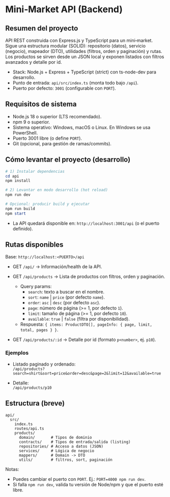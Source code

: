 # Mini‑Market API (Backend)

## Resumen del proyecto

API REST construida con Express.js y TypeScript para un mini‑market. Sigue una estructura modular (SOLID): repositorio (datos), servicio (negocio), mapeador (DTO), utilidades (filtros, orden y paginación) y rutas. Los productos se sirven desde un JSON local y exponen listados con filtros avanzados y detalle por id.

- Stack: Node.js + Express + TypeScript (strict) con ts-node-dev para desarrollo.
- Punto de entrada: `api/src/index.ts` (monta todo bajo `/api`).
- Puerto por defecto: `3001` (configurable con `PORT`).

## Requisitos de sistema

- Node.js 18 o superior (LTS recomendado).
- npm 9 o superior.
- Sistema operativo: Windows, macOS o Linux. En Windows se usa PowerShell.
- Puerto 3001 libre (o define `PORT`).
- Git (opcional, para gestión de ramas/commits).

## Cómo levantar el proyecto (desarrollo)

```powershell
# 1) Instalar dependencias
cd api
npm install

# 2) Levantar en modo desarrollo (hot reload)
npm run dev

# Opcional: producir build y ejecutar
npm run build
npm start
```

- La API quedará disponible en: `http://localhost:3001/api` (o el puerto definido).

## Rutas disponibles

Base: `http://localhost:<PUERTO>/api`

- GET `/api/`  → Información/health de la API.

- GET `/api/products` → Lista de productos con filtros, orden y paginación.
  - Query params:
    - `search`: texto a buscar en el nombre.
    - `sort`: `name` | `price` (por defecto `name`).
    - `order`: `asc` | `desc` (por defecto `asc`).
    - `page`: número de página (>= 1, por defecto `1`).
    - `limit`: tamaño de página (>= 1, por defecto `10`).
    - `available`: `true` | `false` (filtra por disponibilidad).
  - Respuesta: `{ items: ProductDTO[], pageInfo: { page, limit, total, pages } }`.

- GET `/api/products/:id` → Detalle por id (formato `p<number>`, ej. `p10`).

### Ejemplos

- Listado paginado y ordenado:  
  `/api/products?search=shirt&sort=price&order=desc&page=2&limit=12&available=true`

- Detalle:  
  `/api/products/p10`

## Estructura (breve)

```
api/
  src/
    index.ts
    routes/api.ts
    products/
      domain/       # Tipos de dominio
      contracts/    # Tipos de entrada/salida (listing)
      repositories/ # Acceso a datos (JSON)
      services/     # Lógica de negocio
      mappers/      # Domain -> DTO
      utils/        # filtros, sort, paginación
```

Notas:
- Puedes cambiar el puerto con `PORT`. Ej.: `PORT=4000 npm run dev`.
- Si falla `npm run dev`, valida tu versión de Node/npm y que el puerto esté libre.